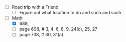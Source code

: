 - [ ] Road trip with a Friend
	- [ ] Figure out what location to do and such and such
- [ ] Math
	- [x] 688,
	- [ ] page 698, # 3, 4. 6, 8, 9, 24(c), 25, 27
	- [ ] page 708, # 30, 31(a).

